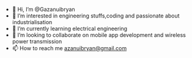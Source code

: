 - 👋 Hi, I’m @Gazanuibryan
- 👀 I’m interested in engineering stuffs,coding and passionate about industrialisation
- 🌱 I’m currently learning electrical engineering 
- 💞️ I’m looking to collaborate on mobile app development and wireless power transmission
- 📫 How to reach me azanuibryan@gmail.com

<!---
Gazanuibryan/Gazanuibryan is a ✨ special ✨ repository because its `README.md` (this file) appears on your GitHub profile.
You can click the Preview link to take a look at your changes.
--->
